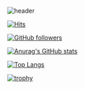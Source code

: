 ![header](https://capsule-render.vercel.app/api?type=transparent&color=pink&height=300&section=header&text=Welcome%20To%20gytjs1234&fontSize=90)

[![Hits](https://hits.seeyoufarm.com/api/count/incr/badge.svg?url=https%3A%2F%2Fgithub.com%2Fgjbae1212%2Fhit-counter&count_bg=%2379C83D&title_bg=%23555555&icon=trove.svg&icon_color=%23E7E7E7&title=%EB%B0%A9%EB%AC%B8%EC%9E%90&edge_flat=false)](https://github.com/gytjs1234)

[![GitHub followers](https://img.shields.io/github/followers/gytjs1234?style=for-the-badge)](https://love.hyosun.net)

[![Anurag's GitHub stats](https://github-readme-stats.vercel.app/api?username=gytjs1234&theme=dark)](https://love.hyosun.net)

[![Top Langs](https://github-readme-stats.vercel.app/api/top-langs/?username=gytjs1234&theme=dark&layout=compact)](https://love.hyosun.net)

[![trophy](https://github-profile-trophy.vercel.app/?username=gytjs1234&theme=onedark&row=1)](https://github.com/ryo-ma/github-profile-trophy)




